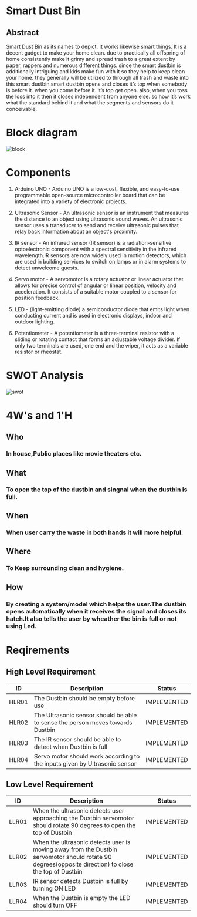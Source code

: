 # Smart Dust Bin

## Abstract 
Smart Dust Bin as its names to depict. It works likewise smart things. It is a decent gadget to make your home clean. due to practically all offspring of home consistently make it grimy and spread trash to a great extent by paper, rappers and numerous different things. since the smart dustbin is additionally intriguing and kids make fun with it so they help to keep clean your home. they generally will be utilized to through all trash and waste into this smart dustbin.smart dustbin opens and closes it’s top when somebody is before it. when you come before it. it’s top get open. also, when you toss the loss into it then it closes independent from anyone else. so how it’s work what the standard behind it and what the segments and sensors do it conceivable. 


# Block diagram
![block](https://user-images.githubusercontent.com/46933088/156998436-79fccf2a-2481-451b-ab33-a0d1edf55125.jpg)

# Components

1. Arduino UNO  - Arduino UNO is a low-cost, flexible, and easy-to-use programmable open-source microcontroller board that can be integrated into a variety of electronic projects.

2. Ultrasonic Sensor - An ultrasonic sensor is an instrument that measures the distance to an object using ultrasonic sound waves. An ultrasonic sensor uses a transducer to send and receive ultrasonic pulses that relay back information about an object's proximity.

3. IR sensor - An infrared sensor (IR sensor) is a radiation-sensitive optoelectronic component with a spectral sensitivity in the infrared wavelength.IR sensors are now widely used in motion detectors, which are used in building services to switch on lamps or in alarm systems to detect unwelcome guests.

4. Servo motor - A servomotor is a rotary actuator or linear actuator that allows for precise control of angular or linear position, velocity and acceleration. It consists of a suitable motor coupled to a sensor for position feedback.

5. LED - (light-emitting diode) a semiconductor diode that emits light when conducting current and is used in electronic displays, indoor and outdoor lighting.

6. Potentiometer - A potentiometer is a three-terminal resistor with a sliding or rotating contact that forms an adjustable voltage divider. If only two terminals are used, one end and the wiper, it acts as a variable resistor or rheostat.

# SWOT Analysis
![swot](https://user-images.githubusercontent.com/46933088/157000822-dfb7a744-7063-4b98-a572-23cb5a89e4bf.jpg)

# 4W's and 1'H
## Who
### In house,Public places like movie theaters etc.

## What
### To open the top of the dustbin and singnal when the dustbin is full.

## When
### When user carry the waste in both hands it will more helpful.

## Where
### To Keep surrounding clean and hygiene.

## How
### By creating a system/model which helps the user.The dustbin opens automatically when it receives the signal and closes its hatch.It also tells the user by wheather the bin is full or not using Led.

# Reqirements
## High Level Requirement

| ID | Description | Status | 
| ----- | ----- | ------- |
| HLR01 | The Dustbin should be empty before use| IMPLEMENTED | 
| HLR02 | The Ultrasonic sensor should be able to sense the person moves towards Dustbin| IMPLEMENTED |
| HLR03 | The IR sensor should be able to detect when Dustbin is full| IMPLEMENTED |
| HLR04 | Servo motor should work according to the inputs given by Ultrasonic sensor| IMPLEMENTED |
 
## Low Level Requirement

| ID | Description | Status | 
| ----- | ----- | ------- |
| LLR01 |When the ultrasonic detects user approaching the Dustbin servomotor should rotate 90 degrees to open the top of Dustbin | IMPLEMENTED | 
| LLR02 |When the ultrasonic detects user is moving away from the Dustbin servomotor should rotate 90 degrees(opposite direction) to close the top of Dustbin| IMPLEMENTED |
| LLR03 | IR sensor detects Dustbin is full by turning ON LED | IMPLEMENTED |
| LLR04 | When the Dustbin is empty the LED should turn OFF | IMPLEMENTED |
